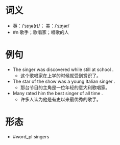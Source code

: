 # 词义
- 英：/ˈsɪŋə(r)/； 美：/ˈsɪŋər/
- #n 歌手；歌唱家；唱歌的人
# 例句
- The singer was discovered while still at school .
	- 这个歌唱家在上学的时候就受到赏识了。
- The star of the show was a young Italian singer .
	- 那台节目的主角是一位年轻的意大利歌唱家。
- Many rated him the best singer of all time .
	- 许多人认为他是有史以来最优秀的歌手。
# 形态
- #word_pl singers
